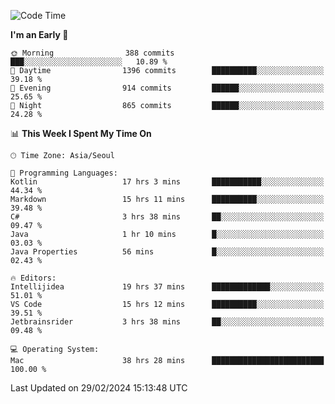<!--START_SECTION:waka-->
![Code Time](http://img.shields.io/badge/Code%20Time-424%20hrs%2038%20mins-blue)

**I'm an Early 🐤** 

```text
🌞 Morning                388 commits         ███░░░░░░░░░░░░░░░░░░░░░░   10.89 % 
🌆 Daytime                1396 commits        ██████████░░░░░░░░░░░░░░░   39.18 % 
🌃 Evening                914 commits         ██████░░░░░░░░░░░░░░░░░░░   25.65 % 
🌙 Night                  865 commits         ██████░░░░░░░░░░░░░░░░░░░   24.28 % 
```


📊 **This Week I Spent My Time On** 

```text
🕑︎ Time Zone: Asia/Seoul

💬 Programming Languages: 
Kotlin                   17 hrs 3 mins       ███████████░░░░░░░░░░░░░░   44.34 % 
Markdown                 15 hrs 11 mins      ██████████░░░░░░░░░░░░░░░   39.48 % 
C#                       3 hrs 38 mins       ██░░░░░░░░░░░░░░░░░░░░░░░   09.47 % 
Java                     1 hr 10 mins        █░░░░░░░░░░░░░░░░░░░░░░░░   03.03 % 
Java Properties          56 mins             █░░░░░░░░░░░░░░░░░░░░░░░░   02.43 % 

🔥 Editors: 
Intellijidea             19 hrs 37 mins      █████████████░░░░░░░░░░░░   51.01 % 
VS Code                  15 hrs 12 mins      ██████████░░░░░░░░░░░░░░░   39.51 % 
Jetbrainsrider           3 hrs 38 mins       ██░░░░░░░░░░░░░░░░░░░░░░░   09.48 % 

💻 Operating System: 
Mac                      38 hrs 28 mins      █████████████████████████   100.00 % 
```


 Last Updated on 29/02/2024 15:13:48 UTC
<!--END_SECTION:waka-->
